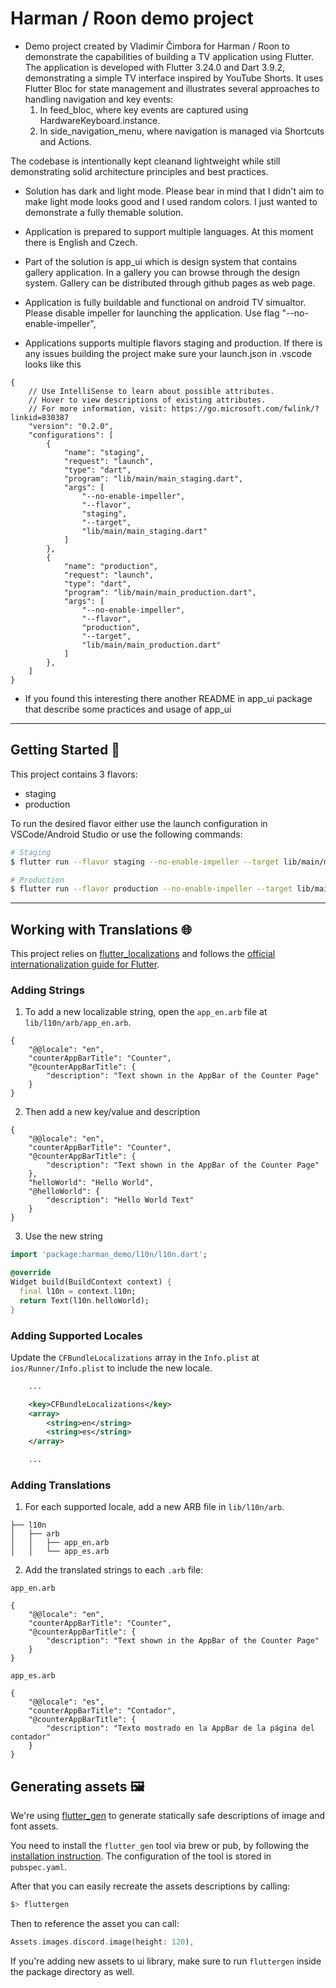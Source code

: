# Harman / Roon demo project

- Demo project created by Vladimír Čimbora for Harman / Roon to demonstrate the capabilities of building a TV application using Flutter. 
  The application is developed with Flutter 3.24.0 and Dart 3.9.2, demonstrating a simple TV interface inspired by YouTube Shorts. It uses Flutter Bloc for state management and illustrates several approaches to handling navigation and key events:
    1.	In feed_bloc, where key events are captured using HardwareKeyboard.instance.
    2.	In side_navigation_menu, where navigation is managed via Shortcuts and Actions.

 The codebase is intentionally kept cleanand lightweight while still demonstrating solid architecture principles and best practices.

- Solution has dark and light mode. Please bear in mind that I didn't aim to make light mode looks good and I used random colors. I just wanted to demonstrate a fully themable solution.

- Application is prepared to support multiple languages. At this moment there is English and Czech.

- Part of the solution is app_ui which is design system that contains gallery application. In a gallery you can browse through the design system. Gallery can be distributed through github pages as web page.

- Application is fully buildable and functional on android TV simualtor. Please disable impeller for launching the application.
  Use flag  "--no-enable-impeller",

- Applications supports multiple flavors staging and production.
If there is any issues building the project make sure your launch.json in .vscode looks like this

```
{
    // Use IntelliSense to learn about possible attributes.
    // Hover to view descriptions of existing attributes.
    // For more information, visit: https://go.microsoft.com/fwlink/?linkid=830387
    "version": "0.2.0",
    "configurations": [
        {
            "name": "staging",
            "request": "launch",
            "type": "dart",
            "program": "lib/main/main_staging.dart",
            "args": [
                "--no-enable-impeller",
                "--flavor",
                "staging",
                "--target",
                "lib/main/main_staging.dart"
            ]
        },
        {
            "name": "production",
            "request": "launch",
            "type": "dart",
            "program": "lib/main/main_production.dart",
            "args": [
                "--no-enable-impeller",
                "--flavor",
                "production",
                "--target",
                "lib/main/main_production.dart"
            ]
        },
    ]
}
```

- If you found this interesting there another README in app_ui package that describe some practices and usage of app_ui

---

## Getting Started 🚀

This project contains 3 flavors:

- staging
- production

To run the desired flavor either use the launch configuration in VSCode/Android Studio or use the following commands:

```sh
# Staging
$ flutter run --flavor staging --no-enable-impeller --target lib/main/main_staging.dart

# Production
$ flutter run --flavor production --no-enable-impeller --target lib/main/main_production.dart
```

---


## Working with Translations 🌐

This project relies on [flutter_localizations](https://api.flutter.dev/flutter/flutter_localizations/flutter_localizations-library.html) and follows the [official internationalization guide for Flutter](https://flutter.dev/docs/development/accessibility-and-localization/internationalization).

### Adding Strings

1. To add a new localizable string, open the `app_en.arb` file at `lib/l10n/arb/app_en.arb`.

```arb
{
    "@@locale": "en",
    "counterAppBarTitle": "Counter",
    "@counterAppBarTitle": {
        "description": "Text shown in the AppBar of the Counter Page"
    }
}
```

2. Then add a new key/value and description

```arb
{
    "@@locale": "en",
    "counterAppBarTitle": "Counter",
    "@counterAppBarTitle": {
        "description": "Text shown in the AppBar of the Counter Page"
    },
    "helloWorld": "Hello World",
    "@helloWorld": {
        "description": "Hello World Text"
    }
}
```

3. Use the new string

```dart
import 'package:harman_demo/l10n/l10n.dart';

@override
Widget build(BuildContext context) {
  final l10n = context.l10n;
  return Text(l10n.helloWorld);
}
```

### Adding Supported Locales

Update the `CFBundleLocalizations` array in the `Info.plist` at `ios/Runner/Info.plist` to include the new locale.

```xml
    ...

    <key>CFBundleLocalizations</key>
	<array>
		<string>en</string>
		<string>es</string>
	</array>

    ...
```

### Adding Translations

1. For each supported locale, add a new ARB file in `lib/l10n/arb`.

```
├── l10n
│   ├── arb
│   │   ├── app_en.arb
│   │   └── app_es.arb
```

2. Add the translated strings to each `.arb` file:

`app_en.arb`

```arb
{
    "@@locale": "en",
    "counterAppBarTitle": "Counter",
    "@counterAppBarTitle": {
        "description": "Text shown in the AppBar of the Counter Page"
    }
}
```

`app_es.arb`

```arb
{
    "@@locale": "es",
    "counterAppBarTitle": "Contador",
    "@counterAppBarTitle": {
        "description": "Texto mostrado en la AppBar de la página del contador"
    }
}
```

## Generating assets 🖼️

We're using [flutter_gen](https://pub.dev/packages/flutter_gen) to generate statically safe descriptions of image and font assets.

You need to install the `flutter_gen` tool via brew or pub, by following the [installation instruction](https://pub.dev/packages/flutter_gen/install). The configuration of the tool is stored in `pubspec.yaml`.

After that you can easily recreate the assets descriptions by calling:

```bash
$> fluttergen
```

Then to reference the asset you can call:

```dart
Assets.images.discord.image(height: 120),
```

If you're adding new assets to ui library, make sure to run `fluttergen` inside the package directory as well.


